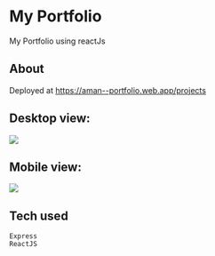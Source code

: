 # My Portfolio
My Portfolio using reactJs

## About
Deployed at https://aman--portfolio.web.app/projects 

## Desktop view:
<img src="https://media.discordapp.net/attachments/827789384031273021/847398487464476702/unknown.png?width=812&height=403"/>

## Mobile view:
<img src="https://media.discordapp.net/attachments/827789384031273021/847398303170953236/unknown.png?width=464&height=403"/>


## Tech used
```
Express
ReactJS
```
